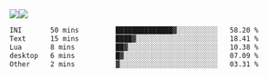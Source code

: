 <div style="display: flex; flex-direction: row;">
<img style="height: auto; width: auto;" class="img" src="https://raw.githubusercontent.com/blazepp/github-stats/master/generated/overview.svg#gh-dark-mode-only" />
<img style="height: auto; width: auto;" class="img" src="https://raw.githubusercontent.com/blazepp/github-stats/master/generated/languages.svg#gh-dark-mode-only" />
</div>

<div style="display: flex; flex-direction: row;">
<!--START_SECTION:waka-->

```txt
INI       50 mins         ██████████████▓░░░░░░░░░░   58.20 %
Text      15 mins         ████▓░░░░░░░░░░░░░░░░░░░░   18.41 %
Lua       8 mins          ██▓░░░░░░░░░░░░░░░░░░░░░░   10.38 %
desktop   6 mins          █▓░░░░░░░░░░░░░░░░░░░░░░░   07.09 %
Other     2 mins          ▓░░░░░░░░░░░░░░░░░░░░░░░░   03.31 %
```

<!--END_SECTION:waka-->
</div>
